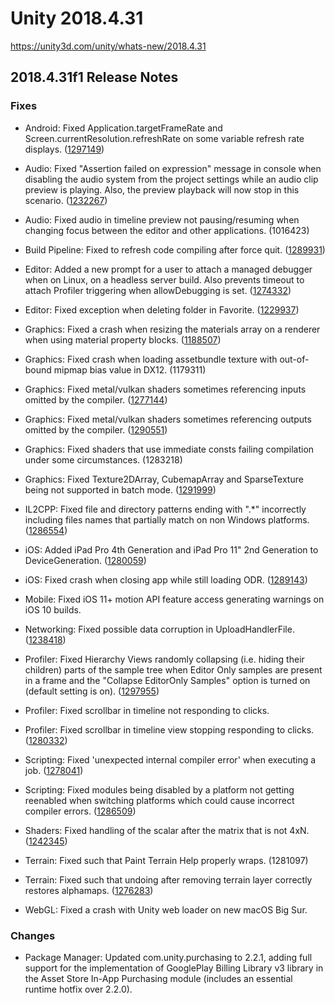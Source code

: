 # Unity 2018.4.31
https://unity3d.com/unity/whats-new/2018.4.31

## 2018.4.31f1 Release Notes


### Fixes
<ul>
<li><p>Android: Fixed Application.targetFrameRate and Screen.currentResolution.refreshRate on some variable refresh rate displays. (<a href="https://issuetracker.unity3d.com/issues/android-fps-gets-throttled-by-2-slash-3rds-when-application-dot-targetframerate-60-on-pixel-devices-with-90hz-displays">1297149</a>)</p></li>
<li><p>Audio: Fixed "Assertion failed on expression" message in console when disabling the audio system from the project settings while an audio clip preview is playing. Also, the preview playback will now stop in this scenario. (<a href="https://issuetracker.unity3d.com/issues/audio-assertion-failed-on-expression-is-thrown-while-playing-an-audio-preview-when-unity-audio-is-disabled">1232267</a>)</p></li>
<li><p>Audio: Fixed audio in timeline preview not pausing/resuming when changing focus between the editor and other applications. (1016423)</p></li>
<li><p>Build Pipeline: Fixed to refresh code compiling after force quit. (<a href="https://issuetracker.unity3d.com/issues/editor-force-quitting-the-editor-mid-build-will-leave-code-not-compiling-any-more">1289931</a>)</p></li>
<li><p>Editor: Added a new prompt for a user to attach a managed debugger when on Linux, on a headless server build. Also prevents timeout to attach Profiler triggering when allowDebugging is set. (<a href="https://issuetracker.unity3d.com/issues/a-short-fixed-time-is-given-to-attach-the-debugger-when-launching-player-built-with-server-build-and-script-debugging-enabled">1274332</a>)</p></li>
<li><p>Editor: Fixed exception when deleting folder in Favorite. (<a href="https://issuetracker.unity3d.com/issues/exception-thrown-on-deleting-folder-from-favorites-in-project-browser">1229937</a>)</p></li>
<li><p>Graphics: Fixed a crash when resizing the materials array on a renderer when using material property blocks. (<a href="https://issuetracker.unity3d.com/issues/editor-crashes-on-baserenderer-flattencustomprops-when-adding-materials-in-the-mesh-renderer-after-setpropertyblock-was-called">1188507</a>)</p></li>
<li><p>Graphics: Fixed crash when loading assetbundle texture with out-of-bound mipmap bias value in DX12. (1179311)</p></li>
<li><p>Graphics: Fixed metal/vulkan shaders sometimes referencing inputs omitted by the compiler. (<a href="https://issuetracker.unity3d.com/issues/vulkan-android-shader-compilation-fails-when-building-apk-with-vulkan-graphics-api">1277144</a>)</p></li>
<li><p>Graphics: Fixed metal/vulkan shaders sometimes referencing outputs omitted by the compiler. (<a href="https://issuetracker.unity3d.com/issues/metal-ios-shader-compilation-fails-when-running-built-project">1290551</a>)</p></li>
<li><p>Graphics: Fixed shaders that use immediate consts failing compilation under some circumstances. (1283218)</p></li>
<li><p>Graphics: Fixed Texture2DArray, CubemapArray and SparseTexture being not supported in batch mode. (<a href="https://issuetracker.unity3d.com/issues/an-exception-is-thrown-when-creating-a-texture2darray-and-building-the-project-with-nographics-argument">1291999</a>)</p></li>
<li><p>IL2CPP: Fixed file and directory patterns ending with ".*" incorrectly including files names that partially match on non Windows platforms. (<a href="https://issuetracker.unity3d.com/issues/directory-dot-getfiles-ignores-dot-symbol-when-built-with-il2cpp">1286554</a>)</p></li>
<li><p>iOS: Added iPad Pro 4th Generation and iPad Pro 11" 2nd Generation to DeviceGeneration. (<a href="https://issuetracker.unity3d.com/issues/ios-device-dot-generation-returns-deviceunknown-with-some-devices">1280059</a>)</p></li>
<li><p>iOS: Fixed crash when closing app while still loading ODR. (<a href="https://issuetracker.unity3d.com/issues/ios-crash-when-closing-the-app-while-loading-data-from-odr">1289143</a>)</p></li>
<li><p>Mobile: Fixed iOS 11+ motion API feature access generating warnings on iOS 10 builds.</p></li>
<li><p>Networking: Fixed possible data corruption in UploadHandlerFile. (<a href="https://issuetracker.unity3d.com/issues/uploading-file-using-uploadhandlerfile-generates-a-corrupt-file-when-the-progress-property-is-read">1238418</a>)</p></li>
<li><p>Profiler: Fixed Hierarchy Views randomly collapsing (i.e. hiding their children) parts of the sample tree when Editor Only samples are present in a frame and the "Collapse EditorOnly Samples" option is turned on (default setting is on). (<a href="https://issuetracker.unity3d.com/issues/profiler-hierarchy-randomly-hides-parts-of-the-sample-hierarchy-if-editor-only-samples-are-present-and-set-to-be-collapsed">1297955</a>)</p></li>
<li><p>Profiler: Fixed scrollbar in timeline not responding to clicks.</p></li>
<li><p>Profiler: Fixed scrollbar in timeline view stopping responding to clicks. (<a href="https://issuetracker.unity3d.com/issues/profiler-timeline-view-vertical-scroll-bar-is-sometimes-not-updated-when-clicking-in-the-scroll-bar-field">1280332</a>)</p></li>
<li><p>Scripting: Fixed 'unexpected internal compiler error' when executing a job. (<a href="https://issuetracker.unity3d.com/issues/burst-burst-error-bc0102-unexpected-internal-compiler-error-system-dot-formatexception-when-executing-a-job">1278041</a>)</p></li>
<li><p>Scripting: Fixed modules being disabled by a platform not getting reenabled when switching platforms which could cause incorrect compiler errors. (<a href="https://issuetracker.unity3d.com/issues/the-name-remotesettings-does-not-exist-in-the-current-context-error-is-thrown-when-using-analytics-library-package">1286509</a>)</p></li>
<li><p>Shaders: Fixed handling of the scalar after the matrix that is not 4xN. (<a href="https://issuetracker.unity3d.com/issues/shader-compiler-uses-an-incorrect-variable-in-an-if-statement-when-the-needed-variable-is-defined-bellow-float-type-matrix">1242345</a>)</p></li>
<li><p>Terrain: Fixed such that Paint Terrain Help properly wraps. (1281097)</p></li>
<li><p>Terrain: Fixed such that undoing after removing terrain layer correctly restores alphamaps. (<a href="https://issuetracker.unity3d.com/issues/terrain-paint-layers-removing-layer-in-the-middle-of-stack-and-then-undoing-changes-all-other-layers">1276283</a>)</p></li>
<li><p>WebGL: Fixed a crash with Unity web loader on new macOS Big Sur.</p></li>
</ul>

### Changes
<ul>
<li>Package Manager: Updated com.unity.purchasing to 2.2.1, adding full support for the implementation of GooglePlay Billing Library v3 library in the Asset Store In-App Purchasing module (includes an essential runtime hotfix over 2.2.0).</li>
</ul>

